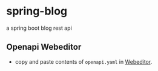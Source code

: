 # spring-blog

a spring boot blog rest api

## Openapi Webeditor

- copy and paste contents of `openapi.yaml` in [Webeditor](https://editor.swagger.io/).
